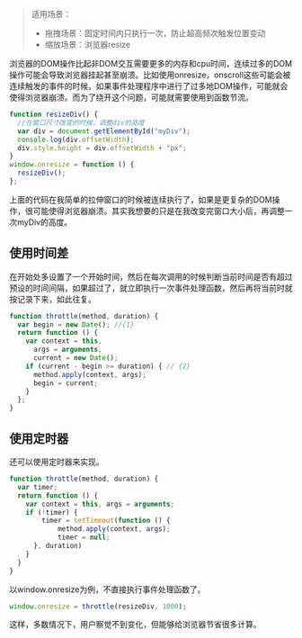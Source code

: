 > 适用场景：
>
> - 拖拽场景：固定时间内只执行一次，防止超高频次触发位置变动
> - 缩放场景：浏览器resize

浏览器的DOM操作比起非DOM交互需要更多的内存和cpu时间，连续过多的DOM操作可能会导致浏览器挂起甚至崩溃。比如使用onresize，onscroll这些可能会被连续触发的事件的时候，如果事件处理程序中进行了过多地DOM操作，可能就会使得浏览器崩溃。而为了绕开这个问题，可能就需要使用到函数节流。

```javascript
function resizeDiv() {
  //在窗口尺寸改变的时候，调整div的高度
  var div = document.getElementById("myDiv");
  console.log(div.offsetWidth);
  div.style.height = div.offsetWidth + "px";
}
window.onresize = function () {
  resizeDiv();
};
```

上面的代码在我简单的拉伸窗口的时候被连续执行了，如果是更复杂的DOM操作，很可能使得浏览器崩溃。其实我想要的只是在我改变完窗口大小后，再调整一次myDiv的高度。

## 使用时间差

在开始处多设置了一个开始时间，然后在每次调用的时候判断当前时间是否有超过预设的时间间隔，如果超过了，就立即执行一次事件处理函数，然后再将当前时就按记录下来，如此往复。

```javascript
function throttle(method, duration) {
  var begin = new Date(); //{1}
  return function () {
    var context = this,
      args = arguments,
      current = new Date();
    if (current - begin >= duration) { // {2}
      method.apply(context, args);
      begin = current;
    }
  };
}
```

## 使用定时器

还可以使用定时器来实现。

```javascript
function throttle(method, duration) {
  var timer;
  return function () {
    var context = this, args = arguments;
    if (!timer) {
        timer = setTimeout(function () {
            method.apply(context, args);
            timer = null;
      }, duration)
    }
  }
}
```

以window.onresize为例，不直接执行事件处理函数了。

```javascript
window.onresize = throttle(resizeDiv, 1000);
```

这样，多数情况下，用户察觉不到变化，但能够给浏览器节省很多计算。
